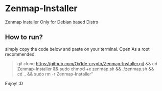 # Zenmap-Installer
 Zenmap Installer Only for Debian based Distro
 
 
How to run?
-------------
simply copy the code below and paste on your terminal. Open As a root recommended.
 

>git clone https://github.com/Ox1de-crypto/Zenmap-Installer.git && cd Zenmap-Installer && sudo chmod +x zenmap.sh && ./zenmap.sh && cd .. && sudo rm -r Zenmap-Installer"

 
Enjoy! :D
 

